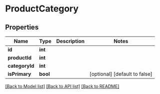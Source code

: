 # ProductCategory

## Properties
Name | Type | Description | Notes
------------ | ------------- | ------------- | -------------
**id** | **int** |  | 
**productId** | **int** |  | 
**categoryId** | **int** |  | 
**isPrimary** | **bool** |  | [optional] [default to false]

[[Back to Model list]](../README.md#documentation-for-models) [[Back to API list]](../README.md#documentation-for-api-endpoints) [[Back to README]](../README.md)


